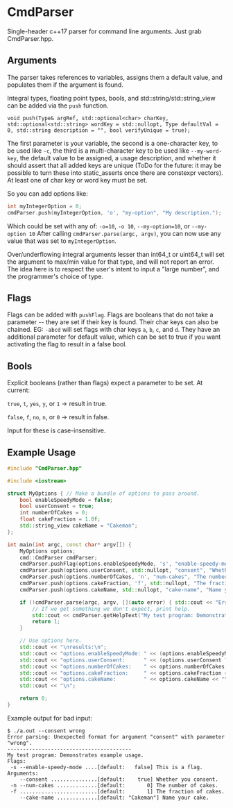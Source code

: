 # CmdParser

Single-header c++17 parser for command line arguments. Just grab CmdParser.hpp.

## Arguments
The parser takes references to variables, assigns them a default value, and populates them if the argument is found.

Integral types, floating point types, bools, and std::string/std::string_view can be added via the `push` function.

`void push(Type& argRef, std::optional<char> charKey, std::optional<std::string> wordKey = std::nullopt, Type defaultVal = 0, std::string description = "", bool verifyUnique = true);`

The first parameter is your variable, the second is a one-character key, to be used like `-c`, the third is a multi-character key to be used like `--my-word-key`, the default value to be assigned, a usage description, and whether it should assert that all added keys are unique (ToDo for the future: it may be possible to turn these into static_asserts once there are constexpr vectors). At least one of char key or word key must be set.

So you can add options like:
```c++
int myIntegerOption = 0;
cmdParser.push(myIntegerOption, 'o', "my-option", "My description.");
```
Which could be set with any of:
`-o=10`, `-o 10`, `--my-option=10`, or `--my-option 10`
After calling `cmdParser.parse(argc, argv)`, you can now use any value that was set to `myIntegerOption`.

Over/underflowing integral arguments lesser than int64_t or uint64_t will set the argument to max/min value for that type, and will not report an error. The idea here is to respect the user's intent to input a "large number", and the programmer's choice of type.

## Flags
Flags can be added with `pushFlag`. Flags are booleans that do not take a parameter -- they are set if their key is found. Their char keys can also be chained. EG: `-abcd` will set flags with char keys `a`, `b`, `c`, and `d`. They have an additional parameter for default value, which can be set to true if you want activating the flag to result in a false bool.

## Bools
Explicit booleans (rather than flags) expect a parameter to be set. At current:

`true`, `t`, `yes`, `y`, or `1` -> result in true.

`false`, `f`, `no`, `n`, or `0` -> result in false.

Input for these is case-insensitive.

## Example Usage
```c++
#include "CmdParser.hpp"

#include <iostream>

struct MyOptions { // Make a bundle of options to pass around.
	bool enableSpeedyMode = false;
	bool userConsent = true;
	int numberOfCakes = 0;
	float cakeFraction = 1.0f;
	std::string_view cakeName = "Cakeman";
};

int main(int argc, const char* argv[]) {
	MyOptions options;
	cmd::CmdParser cmdParser;
	cmdParser.pushFlag(options.enableSpeedyMode, 's', "enable-speedy-mode", "This is a flag.");
	cmdParser.push(options.userConsent, std::nullopt, "consent", "Whether you consent.");
	cmdParser.push(options.numberOfCakes, 'n', "num-cakes", "The number of cakes.");
	cmdParser.push(options.cakeFraction, 'f', std::nullopt, "The fraction of cakes.");
	cmdParser.push(options.cakeName, std::nullopt, "cake-name", "Name your cake.");

	if (!cmdParser.parse(argc, argv, [](auto error) { std::cout << "Error parsing: " << error.message() << "\n"; })) {
		// If we get something we don't expect, print help.
		std::cout << cmdParser.getHelpText("My test program: Demonstrates example usage.");
		return 1;
	}

	// Use options here.
	std::cout << "\nresults:\n";
	std::cout << "options.enableSpeedyMode: " << (options.enableSpeedyMode ? "true" : "false") << "\n";
	std::cout << "options.userConsent:      " << (options.userConsent ? "true" : "false") << "\n";
	std::cout << "options.numberOfCakes:    " << options.numberOfCakes << "\n";
	std::cout << "options.cakeFraction:     " << options.cakeFraction << "\n";
	std::cout << "options.cakeName:         " << options.cakeName << "\n";
	std::cout << "\n";

	return 0;
}

```
Example output for bad input:
```
$ ./a.out --consent wrong
Error parsing: Unexpected format for argument "consent" with parameter "wrong".
----------------------------------------
My test program: Demonstrates example usage.
Flags:
 -s --enable-speedy-mode ....[default:   false] This is a flag.
Arguments:
    --consent ...............[default:    true] Whether you consent.
 -n --num-cakes .............[default:       0] The number of cakes.
 -f .........................[default:       1] The fraction of cakes.
    --cake-name .............[default: "Cakeman"] Name your cake.

```
